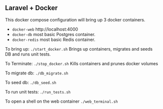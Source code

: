 ## Laravel + Docker

This docker compose configuration will bring up 3 docker containers.
- `docker-web` http://localhost:4000
- `docker-db` most basic Postgres container.
- `docker-redis` most basic Redis container.

To bring up: `./start_docker.sh` Brings up containers, migrates and seeds DB and runs unit tests.

To Terminate: `./stop_docker.sh` Kills containers and prunes docker volumes

To migrate db: `./db_migrate.sh`

To seed db: `./db_seed.sh`

To run unit tests: `./run_tests.sh`

To open a shell on the web container `./web_terminal.sh`
